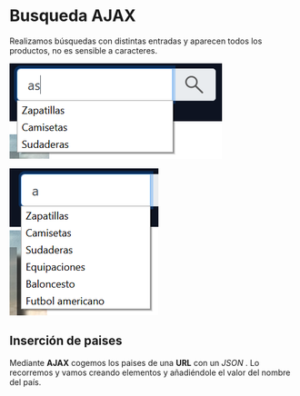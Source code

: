 # Busqueda AJAX

Realizamos búsquedas con distintas entradas y aparecen todos los productos, no es sensible a caracteres. 

![Búsqueda](Busqueda.png)

![Búsqueda](Busqueda_2.png)

## Inserción de paises

Mediante __AJAX__ cogemos los paises de una __URL__ con un _JSON_ .
Lo recorremos y vamos creando elementos y añadiéndole el valor del nombre del país.
